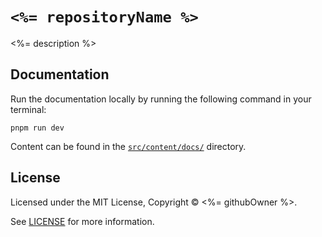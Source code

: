 # `<%= repositoryName %>`

<%= description %>

## Documentation

Run the documentation locally by running the following command in your terminal:

```shell
pnpm run dev
```

Content can be found in the [`src/content/docs/`](./src/content/docs/) directory.

## License

Licensed under the MIT License, Copyright © <%= githubOwner %>.

See [LICENSE](/LICENSE) for more information.
